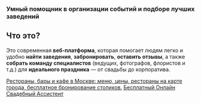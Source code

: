 ### **Умный помощник в организации событий и подборе лучших заведений**

## **Что это?**

Это современная **веб-платформа**, которая помогает людям легко и удобно **найти заведения**, **забронировать**, **оставить отзывы**, а также **собрать команду специалистов** (ведущих, фотографов, флористов и т.д.) для **идеального праздника** — от свадьбы до корпоратива.


[Рестораны, бары и кафе в Москве: меню, цены, рестораны на карте города, бесплатное бронирование столиков.](https://restoran.cafe/)
[Бесплатный Онлайн Свадебный Ассистент](https://planning.wedding/ru)


